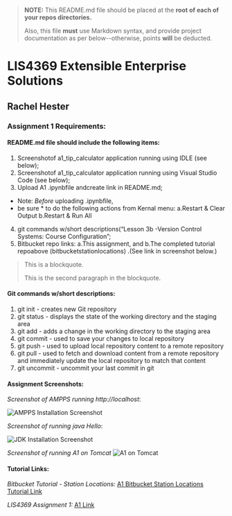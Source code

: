 > **NOTE:** This README.md file should be placed at the **root of each of your repos directories.**
>
>Also, this file **must** use Markdown syntax, and provide project documentation as per below--otherwise, points **will** be deducted.
>

# LIS4369 Extensible Enterprise Solutions

## Rachel Hester

### Assignment 1 Requirements:


#### README.md file should include the following items:

1. Screenshotof a1_tip_calculator application running using IDLE (see below);
2. Screenshotof a1_tip_calculator application running using Visual Studio Code (see below);
3. Upload A1 .ipynbfile andcreate link in README.md;
* Note: *Before* uploading .ipynbfile, 
* be sure * to do the following actions from Kernal menu: 
    a.Restart & Clear Output
    b.Restart & Run All  
4. git commands w/short descriptions(“Lesson 3b -Version Control Systems: Course Configuration”;
5. Bitbucket repo links: a.This assignment, and 
    b.The completed tutorial repoabove (bitbucketstationlocations) .(See link in screenshot below.)
> This is a blockquote.
> 
> This is the second paragraph in the blockquote.
>
#### Git commands w/short descriptions:

1. git init - creates new Git repository
2. git status - displays the state of the working directory and the staging area
3. git add - adds a change in the working directory to the staging area
4. git commit - used to save your changes to local repository
5. git push - used to upload local repository content to a remote repository
6. git pull - used to fetch and download content from a remote repository and immediately update the local repository to match that content
7. git uncommit - uncommit your last commit in git 

#### Assignment Screenshots:

*Screenshot of AMPPS running http://localhost*:

![AMPPS Installation Screenshot](img/tomcat.png)

*Screenshot of running java Hello*:

![JDK Installation Screenshot](img/jdk_install.png)

*Screenshot of running A1 on Tomcat*
![A1 on Tomcat](img/a1screencap.png)



#### Tutorial Links:

*Bitbucket Tutorial - Station Locations:*
[A1 Bitbucket Station Locations Tutorial Link](https://bitbucket.org/rah18b/bitbucketstationlocations/src/master/ "Bitbucket Station Locations")

*LIS4369 Assignment 1:*
[A1 Link](https://bitbucket.org/rah18b/lis4369/src/master/ "LIS4369 - Assignment 1")

